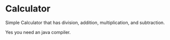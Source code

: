# Calculator
Simple Calculator that has division, addition, multiplication, and subtraction.

Yes you need an java compiler. 
